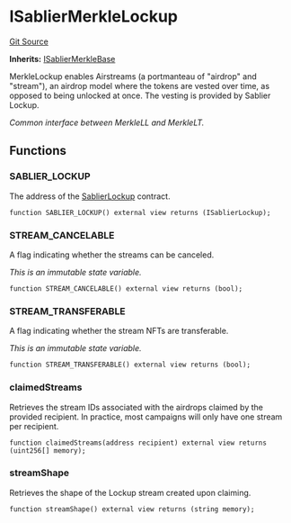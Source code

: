 # ISablierMerkleLockup

[Git Source](https://github.com/sablier-labs/airdrops/blob/077c6b9766ef7693ba9e82a9e001dc0097709c01/src/interfaces/ISablierMerkleLockup.sol)

**Inherits:** [ISablierMerkleBase](/docs/reference/airdrops/contracts/interfaces/interface.ISablierMerkleBase.md)

MerkleLockup enables Airstreams (a portmanteau of "airdrop" and "stream"), an airdrop model where the tokens are vested
over time, as opposed to being unlocked at once. The vesting is provided by Sablier Lockup.

_Common interface between MerkleLL and MerkleLT._

## Functions

### SABLIER_LOCKUP

The address of the [SablierLockup](/reference/lockup/contracts/contract.SablierLockup.md) contract.

```solidity
function SABLIER_LOCKUP() external view returns (ISablierLockup);
```

### STREAM_CANCELABLE

A flag indicating whether the streams can be canceled.

_This is an immutable state variable._

```solidity
function STREAM_CANCELABLE() external view returns (bool);
```

### STREAM_TRANSFERABLE

A flag indicating whether the stream NFTs are transferable.

_This is an immutable state variable._

```solidity
function STREAM_TRANSFERABLE() external view returns (bool);
```

### claimedStreams

Retrieves the stream IDs associated with the airdrops claimed by the provided recipient. In practice, most campaigns
will only have one stream per recipient.

```solidity
function claimedStreams(address recipient) external view returns (uint256[] memory);
```

### streamShape

Retrieves the shape of the Lockup stream created upon claiming.

```solidity
function streamShape() external view returns (string memory);
```
